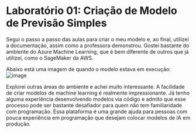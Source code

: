 # Laboratório 01: Criação de Modelo de Previsão Simples

Segui o passo a passo das aulas para criar o meu modelo e, ao final, utilizei a documentação, assim como a professora demonstrou. Gostei bastante do ambiente do Azure Machine Learning, que é bem diferente de outros que já utilizei, como o SageMaker da AWS.

Abaixo está uma imagem de quando o modelo estava em execução:  
![image](https://github.com/user-attachments/assets/1c13a5dd-a648-4e1c-9a05-29cd11fc0c8a)

Explorei outras áreas do ambiente e achei muito interessante. A facilidade de criar modelos de machine learning é realmente impressionante. Já tenho alguma experiência desenvolvendo modelos via código e admito que esse processo pode ser bastante desafiador para quem não tem familiaridade com programação. Essa plataforma é uma grande ajuda para pessoas com pouca experiência em programação que desejam colocar modelos de IA em produção.
